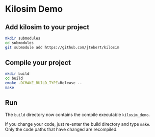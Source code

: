 # Kilosim Demo

## Add kilosim to your project

```bash
mkdir submodules
cd submodules
git submodule add https://github.com/jtebert/kilosim
```

## Compile your project

```bash
mkdir build
cd build
cmake -DCMAKE_BUILD_TYPE=Release ..
make
```

## Run

The `build` directory now contains the compile executable `kilosim_demo`.

If you change your code, just re-enter the build directory and type `make`. Only
the code paths that have changed are recompiled.
